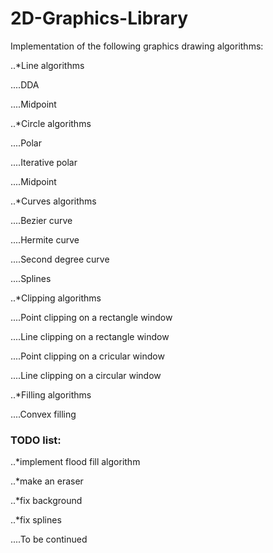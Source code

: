 # 2D-Graphics-Library

Implementation of the following graphics drawing algorithms:

..*Line algorithms

....DDA

....Midpoint 


..*Circle algorithms

....Polar 

....Iterative polar

....Midpoint 


..*Curves algorithms

....Bezier curve

....Hermite curve

....Second degree curve

....Splines

..*Clipping algorithms

....Point clipping on a rectangle window

....Line clipping on a rectangle window

....Point clipping on a cricular window

....Line clipping on a circular window

..*Filling algorithms

....Convex filling

### TODO list:

..*implement flood fill algorithm

..*make an eraser

..*fix background

..*fix splines

....To be continued
